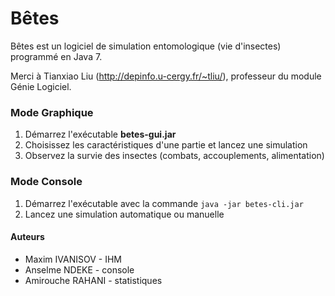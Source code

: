 # Bêtes

Bêtes est un logiciel de simulation entomologique (vie d'insectes) programmé en Java 7. 

Merci à Tianxiao Liu (http://depinfo.u-cergy.fr/~tliu/), professeur du module Génie Logiciel.

### Mode Graphique
1. Démarrez l'exécutable <b>betes-gui.jar</b>
2. Choisissez les caractéristiques d'une partie et lancez une simulation
3. Observez la survie des insectes (combats, accouplements, alimentation)

### Mode Console
1. Démarrez l'exécutable avec la commande `java -jar betes-cli.jar`
2. Lancez une simulation automatique ou manuelle

#### Auteurs
- Maxim IVANISOV - IHM
- Anselme NDEKE - console
- Amirouche RAHANI - statistiques
